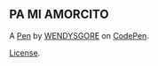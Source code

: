 ## PA MI AMORCITO

A [Pen](https://codepen.io/WENDYSGORE/pen/JjzeQbJ) by [WENDYSGORE](https://codepen.io/WENDYSGORE) on [CodePen](https://codepen.io).

[License](https://codepen.io/license/pen/JjzeQbJ).
